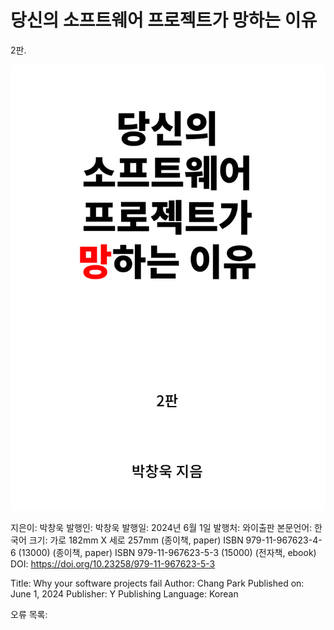 # 당신의 소프트웨어 프로젝트가 망하는 이유

2판.


![book cover image](cover-image-2nd.png)

지은이: 박창욱
발행인: 박창욱
발행일: 2024년 6월 1일
발행처: 와이출판
본문언어: 한국어
크기: 가로 182mm X 세로 257mm (종이책, paper)
ISBN 979-11-967623-4-6 (13000) (종이책, paper)
ISBN 979-11-967623-5-3 (15000) (전자책, ebook)
DOI: https://doi.org/10.23258/979-11-967623-5-3

Title: Why your software projects fail
Author: Chang Park
Published on: June 1, 2024
Publisher: Y Publishing
Language: Korean

오류 목록:
